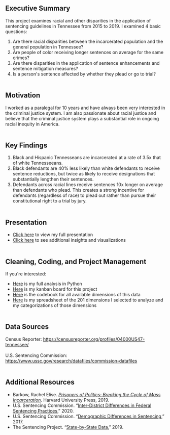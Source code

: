 ## Executive Summary
This project examines racial and other disparities in the application of sentencing guidelines in Tennessee from 2015 to 2019. I examined 4 basic questions:
1. Are there racial disparities between the incarcerated population and the general population in Tennessee?
2. Are people of color receiving longer sentences on average for the same crimes?
3. Are there disparities in the application of sentence enhancements and sentence mitigation measures?
4. Is a person's sentence affected by whether they plead or go to trial?
<br><br>
## Motivation
I worked as a paralegal for 10 years and have always been very interested in the criminal justice system. I am also passionate about racial justice and believe that the criminal justice system plays a substantial role in ongoing racial inequity in America. 
<br><br>
## Key Findings
1. Black and Hispanic Tennesseans are incarcerated at a rate of 3.5x that of white Tennesseeans.
2. Black defendants are 40% less likely than white defendants to receive sentence reductions, but twice as likely to receive designations that substantially lengthen their sentences.
3. Defendants across racial lines receive sentences 10x longer on average than defendants who plead. This creates a strong incentive for defendants (regardless of race) to plead out rather than pursue their constitutional right to a trial by jury.
<br><br>
## Presentation
- <a href = "https://github.com/jenwhitson/sentencing_project/blob/main/Presentation_as_PDF.pdf">Click here</a> to view my full presentation
- <a href = "https://github.com/jenwhitson/sentencing_project/blob/main/Presentation_Additional_Slides_as_PDF.pdf">Click here</a> to see additional insights and visualizations
<br><br>
## Cleaning, Coding, and Project Management
If you're interested:
- <a href = "https://github.com/jenwhitson/sentencing_project/blob/main/notebooks/individual_offender_eda.ipynb">Here</a> is my full analysis in Python
- <a href = 'https://github.com/jenwhitson/sentencing_project/projects/2'>Here</a> is my kanban board for this project
- <a href = 'https://github.com/jenwhitson/sentencing_project/blob/main/data/Codebook%20for%20Individual%20Offenders.pdf'>Here</a> is the codebook for all available dimensions of this data
- <a href = "https://github.com/jenwhitson/sentencing_project/blob/main/data/opafy_dimensions.xlsx">Here</a> is my spreadsheet of the 201 dimensions I selected to analyze and my categorizations of those dimensions
<br><br>
## Data Sources
Census Reporter:
https://censusreporter.org/profiles/04000US47-tennessee/ 
<br><br>
U.S. Sentencing Commission:
https://www.ussc.gov/research/datafiles/commission-datafiles 
<br><br>
## Additional Resources
- Barkow, Rachel Elise. <a href = "https://smile.amazon.com/gp/product/0674248325/ref=ppx_yo_dt_b_asin_title_o09_s00?ie=UTF8&psc=1"><i>Prisoners of Politics: Breaking the Cycle of Mass Incarceration</i></a>. Harvard University Press, 2019.
- U.S. Sentencing Commission. “<a href = "https://www.ussc.gov/research/research-reports/inter-district-differences-federal-sentencing-practices">Inter-District Differences in Federal Sentencing Practices</a>,” 2020.
- U.S. Sentencing Commission. “<a href = "https://www.ussc.gov/research/research-reports/demographic-differences-sentencing">Demographic Differences in Sentencing</a>,” 2017.
- The Sentencing Project. “<a href = "https://www.sentencingproject.org/the-facts/#detail?state1Option=Tennessee&state2Option=Federal">State-by-State Data</a>,” 2019.

